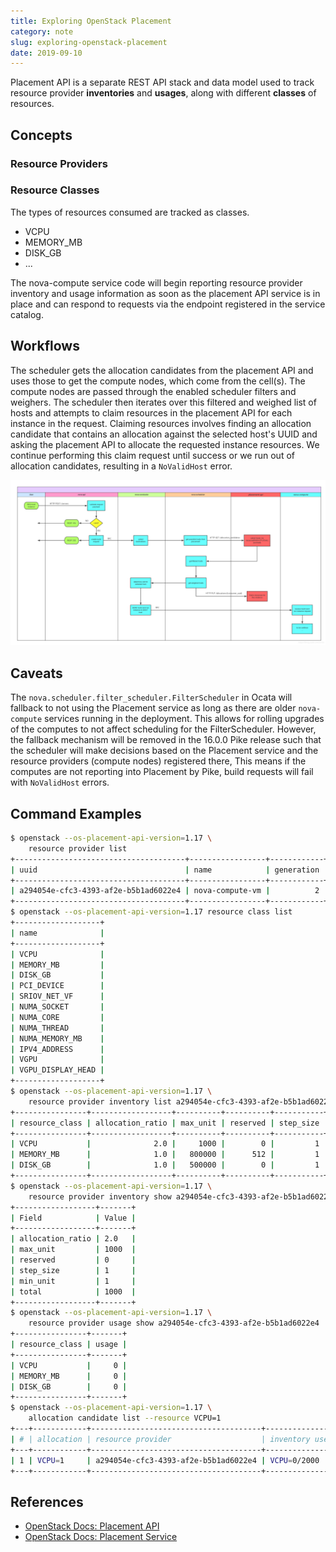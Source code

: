 ```yaml
---
title: Exploring OpenStack Placement
category: note
slug: exploring-openstack-placement
date: 2019-09-10
---
```

Placement API is a separate REST API stack and data model used to track resource
provider **inventories** and **usages**, along with different **classes** of
resources.

## Concepts

### Resource Providers

### Resource Classes

The types of resources consumed are tracked as classes.

-  VCPU
-  MEMORY_MB
-  DISK_GB
-  ...

The nova-compute service code will begin reporting resource provider inventory
and usage information as soon as the placement API service is in place and can
respond to requests via the endpoint registered in the service catalog.

## Workflows

The scheduler gets the allocation candidates from the placement API and uses
those to get the compute nodes, which come from the cell(s). The compute nodes
are passed through the enabled scheduler filters and weighers. The scheduler
then iterates over this filtered and weighed list of hosts and attempts to claim
resources in the placement API for each instance in the request. Claiming
resources involves finding an allocation candidate that contains an allocation
against the selected host's UUID and asking the placement API to allocate the
requested instance resources. We continue performing this claim request until
success or we run out of allocation candidates, resulting in a `NoValidHost`
error.

![Workflow of Nova Boot Instance](images/Untitled.png)

## Caveats

The `nova.scheduler.filter_scheduler.FilterScheduler` in Ocata will fallback to
not using the Placement service as long as there are older `nova-compute`
services running in the deployment. This allows for rolling upgrades of the
computes to not affect scheduling for the FilterScheduler. However, the fallback
mechanism will be removed in the 16.0.0 Pike release such that the scheduler
will make decisions based on the Placement service and the resource providers
(compute nodes) registered there, This means if the computes are not reporting
into Placement by Pike, build requests will fail with `NoValidHost` errors.

## Command Examples

```bash
$ openstack --os-placement-api-version=1.17 \
    resource provider list
+--------------------------------------+-----------------+------------+--------------------------------------+----------------------+
| uuid                                 | name            | generation | root_provider_uuid                   | parent_provider_uuid |
+--------------------------------------+-----------------+------------+--------------------------------------+----------------------+
| a294054e-cfc3-4393-af2e-b5b1ad6022e4 | nova-compute-vm |          2 | a294054e-cfc3-4393-af2e-b5b1ad6022e4 | None                 |
+--------------------------------------+-----------------+------------+--------------------------------------+----------------------+
$ openstack --os-placement-api-version=1.17 resource class list
+-------------------+
| name              |
+-------------------+
| VCPU              |
| MEMORY_MB         |
| DISK_GB           |
| PCI_DEVICE        |
| SRIOV_NET_VF      |
| NUMA_SOCKET       |
| NUMA_CORE         |
| NUMA_THREAD       |
| NUMA_MEMORY_MB    |
| IPV4_ADDRESS      |
| VGPU              |
| VGPU_DISPLAY_HEAD |
+-------------------+
$ openstack --os-placement-api-version=1.17 \
    resource provider inventory list a294054e-cfc3-4393-af2e-b5b1ad6022e4
+----------------+------------------+----------+----------+-----------+----------+--------+
| resource_class | allocation_ratio | max_unit | reserved | step_size | min_unit |  total |
+----------------+------------------+----------+----------+-----------+----------+--------+
| VCPU           |              2.0 |     1000 |        0 |         1 |        1 |   1000 |
| MEMORY_MB      |              1.0 |   800000 |      512 |         1 |        1 | 800000 |
| DISK_GB        |              1.0 |   500000 |        0 |         1 |        1 | 500000 |
+----------------+------------------+----------+----------+-----------+----------+--------+
$ openstack --os-placement-api-version=1.17 \
    resource provider inventory show a294054e-cfc3-4393-af2e-b5b1ad6022e4 VCPU
+------------------+-------+
| Field            | Value |
+------------------+-------+
| allocation_ratio | 2.0   |
| max_unit         | 1000  |
| reserved         | 0     |
| step_size        | 1     |
| min_unit         | 1     |
| total            | 1000  |
+------------------+-------+
$ openstack --os-placement-api-version=1.17 \
    resource provider usage show a294054e-cfc3-4393-af2e-b5b1ad6022e4
+----------------+-------+
| resource_class | usage |
+----------------+-------+
| VCPU           |     0 |
| MEMORY_MB      |     0 |
| DISK_GB        |     0 |
+----------------+-------+
$ openstack --os-placement-api-version=1.17 \
    allocation candidate list --resource VCPU=1
+---+------------+--------------------------------------+-------------------------+--------+
| # | allocation | resource provider                    | inventory used/capacity | traits |
+---+------------+--------------------------------------+-------------------------+--------+
| 1 | VCPU=1     | a294054e-cfc3-4393-af2e-b5b1ad6022e4 | VCPU=0/2000             |        |
+---+------------+--------------------------------------+-------------------------+--------+
```

## References

-  [OpenStack Docs: Placement
   API](https://docs.openstack.org/nova/rocky/user/placement.html)
-  [OpenStack Docs: Placement
   Service](https://docs.openstack.org/placement/stein/install/)
